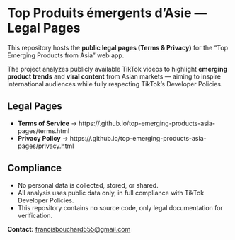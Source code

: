 # Top Produits émergents d’Asie — Legal Pages

This repository hosts the **public legal pages (Terms & Privacy)** for the “Top Emerging Products from Asia” web app.

The project analyzes publicly available TikTok videos to highlight **emerging product trends** and **viral content** from Asian markets — aiming to inspire international audiences while fully respecting TikTok’s Developer Policies.

## Legal Pages
- **Terms of Service** → https://<your-username>.github.io/top-emerging-products-asia-pages/terms.html  
- **Privacy Policy** → https://<your-username>.github.io/top-emerging-products-asia-pages/privacy.html  

## Compliance
- No personal data is collected, stored, or shared.  
- All analysis uses public data only, in full compliance with TikTok Developer Policies.  
- This repository contains no source code, only legal documentation for verification.

**Contact:** francisbouchard555@gmail.com

